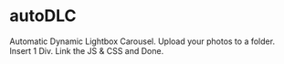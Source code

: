 autoDLC
=======

Automatic Dynamic Lightbox Carousel. Upload your photos to a folder. Insert 1 Div. Link the JS &amp; CSS and Done.
